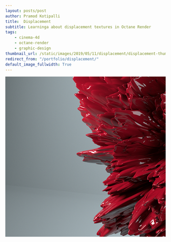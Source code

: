 ```yaml
---
layout: posts/post
author: Pramod Kotipalli
title:  Displacement
subtitle: Learninga about displacement textures in Octane Render
tags:
    - cinema-4d
    - octane-render
    - graphic-design
thumbnail_url: /static/images/2019/05/11/displacement/displacement-thumbnail.png
redirect_from: "/portfolio/displacement/"
default_image_fullwidth: True
---
```


![](/static/images/2019/05/11/displacement/displacement-thumbnail.png)

